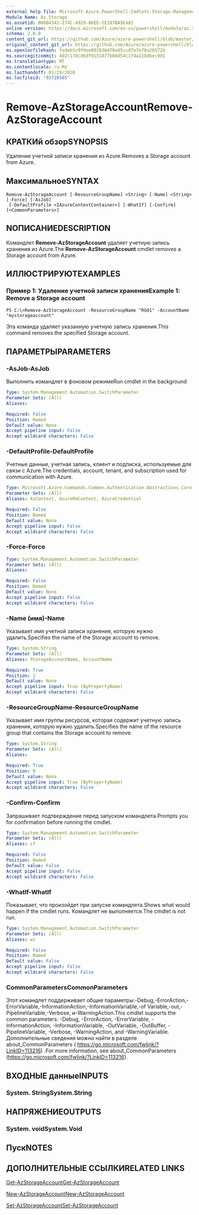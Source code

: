 ```yaml
---
external help file: Microsoft.Azure.PowerShell.Cmdlets.Storage.Management.dll-Help.xml
Module Name: Az.Storage
ms.assetid: 006B4341-274C-4929-86EE-2E107BA9E485
online version: https://docs.microsoft.com/en-us/powershell/module/az.storage/remove-azstorageaccount
schema: 2.0.0
content_git_url: https://github.com/Azure/azure-powershell/blob/master/src/Storage/Storage.Management/help/Remove-AzStorageAccount.md
original_content_git_url: https://github.com/Azure/azure-powershell/blob/master/src/Storage/Storage.Management/help/Remove-AzStorageAccount.md
ms.openlocfilehash: fadeb5c9fdee8028364f8e65ccd7e7e70a20572b
ms.sourcegitcommit: 4d2c178cd6df9151877b08d54c1f4a228dbec9d1
ms.translationtype: MT
ms.contentlocale: ru-RU
ms.lasthandoff: 01/29/2020
ms.locfileid: "93728585"
---
```

# <span data-ttu-id="e35df-101">Remove-AzStorageAccount</span><span class="sxs-lookup"><span data-stu-id="e35df-101">Remove-AzStorageAccount</span></span>

## <span data-ttu-id="e35df-102">КРАТКИй обзор</span><span class="sxs-lookup"><span data-stu-id="e35df-102">SYNOPSIS</span></span>
<span data-ttu-id="e35df-103">Удаление учетной записи хранения из Azure.</span><span class="sxs-lookup"><span data-stu-id="e35df-103">Removes a Storage account from Azure.</span></span>

## <span data-ttu-id="e35df-104">Максимальное</span><span class="sxs-lookup"><span data-stu-id="e35df-104">SYNTAX</span></span>

```
Remove-AzStorageAccount [-ResourceGroupName] <String> [-Name] <String> [-Force] [-AsJob]
 [-DefaultProfile <IAzureContextContainer>] [-WhatIf] [-Confirm] [<CommonParameters>]
```

## <span data-ttu-id="e35df-105">NОПИСАНИЕ</span><span class="sxs-lookup"><span data-stu-id="e35df-105">DESCRIPTION</span></span>
<span data-ttu-id="e35df-106">Командлет **Remove-AzStorageAccount** удаляет учетную запись хранения из Azure.</span><span class="sxs-lookup"><span data-stu-id="e35df-106">The **Remove-AzStorageAccount** cmdlet removes a Storage account from Azure.</span></span>

## <span data-ttu-id="e35df-107">ИЛЛЮСТРИРУЮТ</span><span class="sxs-lookup"><span data-stu-id="e35df-107">EXAMPLES</span></span>

### <span data-ttu-id="e35df-108">Пример 1: Удаление учетной записи хранения</span><span class="sxs-lookup"><span data-stu-id="e35df-108">Example 1: Remove a Storage account</span></span>
```
PS C:\>Remove-AzStorageAccount -ResourceGroupName "RG01" -AccountName "mystorageaccount"
```

<span data-ttu-id="e35df-109">Эта команда удаляет указанную учетную запись хранения.</span><span class="sxs-lookup"><span data-stu-id="e35df-109">This command removes the specified Storage account.</span></span>

## <span data-ttu-id="e35df-110">ПАРАМЕТРЫ</span><span class="sxs-lookup"><span data-stu-id="e35df-110">PARAMETERS</span></span>

### <span data-ttu-id="e35df-111">-AsJob</span><span class="sxs-lookup"><span data-stu-id="e35df-111">-AsJob</span></span>
<span data-ttu-id="e35df-112">Выполнить командлет в фоновом режиме</span><span class="sxs-lookup"><span data-stu-id="e35df-112">Run cmdlet in the background</span></span>

```yaml
Type: System.Management.Automation.SwitchParameter
Parameter Sets: (All)
Aliases:

Required: False
Position: Named
Default value: None
Accept pipeline input: False
Accept wildcard characters: False
```

### <span data-ttu-id="e35df-113">-DefaultProfile</span><span class="sxs-lookup"><span data-stu-id="e35df-113">-DefaultProfile</span></span>
<span data-ttu-id="e35df-114">Учетные данные, учетная запись, клиент и подписка, используемые для связи с Azure.</span><span class="sxs-lookup"><span data-stu-id="e35df-114">The credentials, account, tenant, and subscription used for communication with Azure.</span></span>

```yaml
Type: Microsoft.Azure.Commands.Common.Authentication.Abstractions.Core.IAzureContextContainer
Parameter Sets: (All)
Aliases: AzContext, AzureRmContext, AzureCredential

Required: False
Position: Named
Default value: None
Accept pipeline input: False
Accept wildcard characters: False
```

### <span data-ttu-id="e35df-115">-Force</span><span class="sxs-lookup"><span data-stu-id="e35df-115">-Force</span></span>
```yaml
Type: System.Management.Automation.SwitchParameter
Parameter Sets: (All)
Aliases:

Required: False
Position: Named
Default value: None
Accept pipeline input: False
Accept wildcard characters: False
```

### <span data-ttu-id="e35df-116">-Name (имя)</span><span class="sxs-lookup"><span data-stu-id="e35df-116">-Name</span></span>
<span data-ttu-id="e35df-117">Указывает имя учетной записи хранения, которую нужно удалить.</span><span class="sxs-lookup"><span data-stu-id="e35df-117">Specifies the name of the Storage account to remove.</span></span>

```yaml
Type: System.String
Parameter Sets: (All)
Aliases: StorageAccountName, AccountName

Required: True
Position: 1
Default value: None
Accept pipeline input: True (ByPropertyName)
Accept wildcard characters: False
```

### <span data-ttu-id="e35df-118">-ResourceGroupName</span><span class="sxs-lookup"><span data-stu-id="e35df-118">-ResourceGroupName</span></span>
<span data-ttu-id="e35df-119">Указывает имя группы ресурсов, которая содержит учетную запись хранения, которую нужно удалить.</span><span class="sxs-lookup"><span data-stu-id="e35df-119">Specifies the name of the resource group that contains the Storage account to remove.</span></span>

```yaml
Type: System.String
Parameter Sets: (All)
Aliases:

Required: True
Position: 0
Default value: None
Accept pipeline input: True (ByPropertyName)
Accept wildcard characters: False
```

### <span data-ttu-id="e35df-120">-Confirm</span><span class="sxs-lookup"><span data-stu-id="e35df-120">-Confirm</span></span>
<span data-ttu-id="e35df-121">Запрашивает подтверждение перед запуском командлета.</span><span class="sxs-lookup"><span data-stu-id="e35df-121">Prompts you for confirmation before running the cmdlet.</span></span>

```yaml
Type: System.Management.Automation.SwitchParameter
Parameter Sets: (All)
Aliases: cf

Required: False
Position: Named
Default value: False
Accept pipeline input: False
Accept wildcard characters: False
```

### <span data-ttu-id="e35df-122">-WhatIf</span><span class="sxs-lookup"><span data-stu-id="e35df-122">-WhatIf</span></span>
<span data-ttu-id="e35df-123">Показывает, что произойдет при запуске командлета.</span><span class="sxs-lookup"><span data-stu-id="e35df-123">Shows what would happen if the cmdlet runs.</span></span>
<span data-ttu-id="e35df-124">Командлет не выполняется.</span><span class="sxs-lookup"><span data-stu-id="e35df-124">The cmdlet is not run.</span></span>

```yaml
Type: System.Management.Automation.SwitchParameter
Parameter Sets: (All)
Aliases: wi

Required: False
Position: Named
Default value: False
Accept pipeline input: False
Accept wildcard characters: False
```

### <span data-ttu-id="e35df-125">CommonParameters</span><span class="sxs-lookup"><span data-stu-id="e35df-125">CommonParameters</span></span>
<span data-ttu-id="e35df-126">Этот командлет поддерживает общие параметры:-Debug,-ErrorAction,-ErrorVariable,-InformationAction,-InformationVariable,-of Variable,-out,-PipelineVariable,-Verbose, и-WarningAction.</span><span class="sxs-lookup"><span data-stu-id="e35df-126">This cmdlet supports the common parameters: -Debug, -ErrorAction, -ErrorVariable, -InformationAction, -InformationVariable, -OutVariable, -OutBuffer, -PipelineVariable, -Verbose, -WarningAction, and -WarningVariable.</span></span> <span data-ttu-id="e35df-127">Дополнительные сведения можно найти в разделе about_CommonParameters ( https://go.microsoft.com/fwlink/?LinkID=113216) .</span><span class="sxs-lookup"><span data-stu-id="e35df-127">For more information, see about_CommonParameters (https://go.microsoft.com/fwlink/?LinkID=113216).</span></span>

## <span data-ttu-id="e35df-128">ВХОДНЫЕ данные</span><span class="sxs-lookup"><span data-stu-id="e35df-128">INPUTS</span></span>

### <span data-ttu-id="e35df-129">System. String</span><span class="sxs-lookup"><span data-stu-id="e35df-129">System.String</span></span>

## <span data-ttu-id="e35df-130">НАПРЯЖЕНИЕ</span><span class="sxs-lookup"><span data-stu-id="e35df-130">OUTPUTS</span></span>

### <span data-ttu-id="e35df-131">System. void</span><span class="sxs-lookup"><span data-stu-id="e35df-131">System.Void</span></span>

## <span data-ttu-id="e35df-132">Пуск</span><span class="sxs-lookup"><span data-stu-id="e35df-132">NOTES</span></span>

## <span data-ttu-id="e35df-133">ДОПОЛНИТЕЛЬНЫЕ ССЫЛКИ</span><span class="sxs-lookup"><span data-stu-id="e35df-133">RELATED LINKS</span></span>

[<span data-ttu-id="e35df-134">Get-AzStorageAccount</span><span class="sxs-lookup"><span data-stu-id="e35df-134">Get-AzStorageAccount</span></span>](./Get-AzStorageAccount.md)

[<span data-ttu-id="e35df-135">New-AzStorageAccount</span><span class="sxs-lookup"><span data-stu-id="e35df-135">New-AzStorageAccount</span></span>](./New-AzStorageAccount.md)

[<span data-ttu-id="e35df-136">Set-AzStorageAccount</span><span class="sxs-lookup"><span data-stu-id="e35df-136">Set-AzStorageAccount</span></span>](./Set-AzStorageAccount.md)


